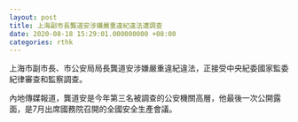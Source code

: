 ```yaml
---
layout: post
title: 上海副市長龔道安涉嫌嚴重違紀違法遭調查
date: 2020-08-18 15:29:01.000000000 +08:00
categories: rthk
---
```


上海市副市長、市公安局局長龔道安涉嫌嚴重違紀違法，正接受中央紀委國家監委紀律審查和監察調查。

內地傳媒報道，龔道安是今年第三名被調查的公安機關高層，他最後一次公開露面，是7月出席國務院召開的全國安全生產會議。

